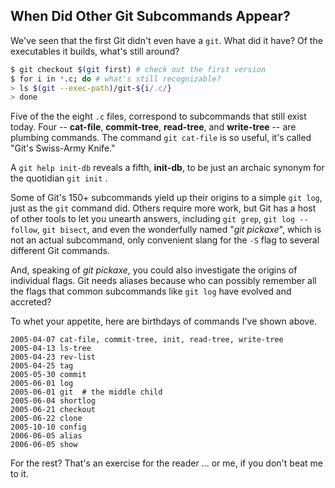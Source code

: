 ## When Did Other Git Subcommands Appear?

We've seen that the first Git didn't even have a `git`. What did it have?
Of the executables it builds, what's still around?

``` bash
$ git checkout $(git first) # check out the first version
$ for i in *.c; do # what's still recognizable?
> ls $(git --exec-path)/git-${i/.c/}
> done
```

Five of the the eight `.c` files, correspond to subcommands that still exist today. Four -- **cat-file**, **commit-tree**, **read-tree**, and **write-tree** -- are plumbing commands. The command `git cat-file` is so useful, it's called "Git's Swiss-Army Knife."

A `git help init-db` reveals a fifth, **init-db**, to be just an archaic synonym for the quotidian `git init` .

Some of Git's 150+ subcommands yield up their origins to a simple `git log`, just as the `git` command did.
Others require more work, but Git has a host of other tools to let you unearth answers, including `git grep`, `git log --follow`, `git bisect`, and even the wonderfully named "*git pickaxe*", which is not an actual subcommand, only convenient slang for the `-S` flag to several different Git commands.

And, speaking of *git pickaxe*, you could also investigate the origins of individual flags. Git needs aliases because who can possibly remember all the flags that common subcommands like `git log` have evolved and accreted?

To whet your appetite, here are birthdays of commands I've shown above.

```
2005-04-07 cat-file, commit-tree, init, read-tree, write-tree
2005-04-13 ls-tree
2005-04-23 rev-list
2005-04-25 tag
2005-05-30 commit
2005-06-01 log
2005-06-01 git  # the middle child
2005-06-04 shortlog
2005-06-21 checkout
2005-06-22 clone
2005-10-10 config
2006-06-05 alias
2006-06-05 show
```

For the rest? That's an exercise for the reader ... or me, if you don't beat me to it.

